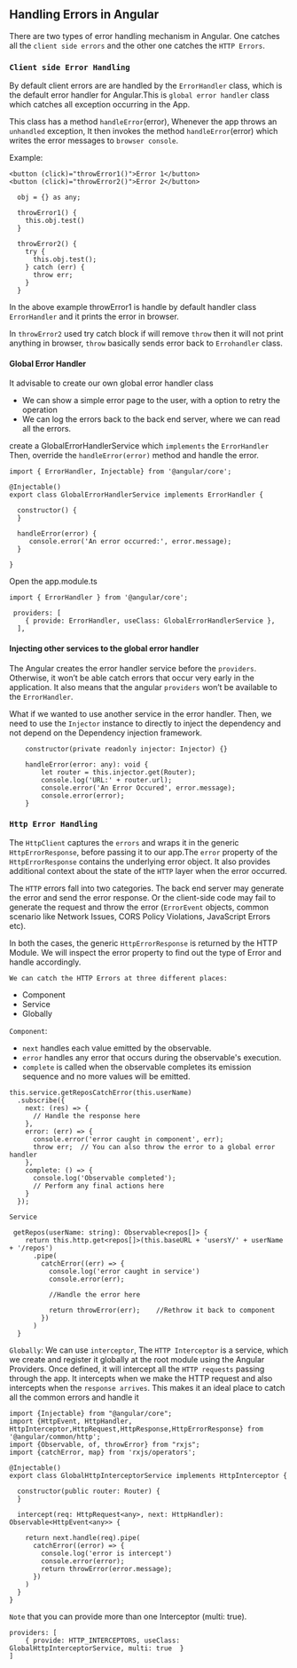 ## Handling Errors in Angular

There are two types of error handling mechanism in Angular. One catches all the `client side errors` and the other one catches the `HTTP Errors`.

### `Client side Error Handling`

By default client errors are are handled by the `ErrorHandler` class, which is the default error handler for Angular.This is `global error handler` class which catches all exception occurring in the App.

This class has a method `handleError`(error), Whenever the app throws an `unhandled` exception, It then invokes the method `handleError`(error) which writes the error messages to `browser console`.

Example:

```
<button (click)="throwError1()">Error 1</button>
<button (click)="throwError2()">Error 2</button>

  obj = {} as any;

  throwError1() {
    this.obj.test()
  }

  throwError2() {
    try {
      this.obj.test();
    } catch (err) {
      throw err;
    }
  }
```

In the above example throwError1 is handle by default handler class `ErrorHandler` and it prints the error in browser.

In `throwError2` used try catch block if will remove `throw` then it will not print anything in browser, `throw` basically sends error back to `Errohandler` class.

#### Global Error Handler

It advisable to create our own global error handler class

- We can show a simple error page to the user, with a option to retry the operation
- We can log the errors back to the back end server, where we can read all the errors.

create a GlobalErrorHandlerService which `implements` the `ErrorHandler` Then, override the `handleError(error)` method and handle the error.

```
import { ErrorHandler, Injectable} from '@angular/core';

@Injectable()
export class GlobalErrorHandlerService implements ErrorHandler {

  constructor() {
  }

  handleError(error) {
     console.error('An error occurred:', error.message);
  }

}
```

Open the app.module.ts

```
import { ErrorHandler } from '@angular/core';

 providers: [
    { provide: ErrorHandler, useClass: GlobalErrorHandlerService },
  ],
```

#### Injecting other services to the global error handler

The Angular creates the error handler service before the `providers`. Otherwise, it won’t be able catch errors that occur very early in the application. It also means that the angular `providers` won’t be available to the `ErrorHandler`.

What if we wanted to use another service in the error handler. Then, we need to use the `Injector` instance to directly to inject the dependency and not depend on the Dependency injection framework.

```
    constructor(private readonly injector: Injector) {}

    handleError(error: any): void {
        let router = this.injector.get(Router);
        console.log('URL:' + router.url);
        console.error('An Error Occured', error.message);
        console.error(error);
    }
```

### `Http Error Handling`

The `HttpClient` captures the `errors` and wraps it in the generic `HttpErrorResponse`, before passing it to our app.The `error` property of the `HttpErrorResponse` contains the underlying error object. It also provides additional context about the state of the `HTTP` layer when the error occurred.

The `HTTP` errors fall into two categories. The back end server may generate the error and send the error response. Or the client-side code may fail to generate the request and throw the error (`ErrorEvent` objects, common scenario like Network Issues, CORS Policy Violations, JavaScript Errors etc).

In both the cases, the generic `HttpErrorResponse` is returned by the HTTP Module. We will inspect the error property to find out the type of Error and handle accordingly.

`We can catch the HTTP Errors at three different places:`

- Component
- Service
- Globally

`Component`:

- `next` handles each value emitted by the observable.
- `error` handles any error that occurs during the observable's execution.
- `complete` is called when the observable completes its emission sequence and no more values will be emitted.

```
this.service.getReposCatchError(this.userName)
  .subscribe({
    next: (res) => {
      // Handle the response here
    },
    error: (err) => {
      console.error('error caught in component', err);
      throw err;  // You can also throw the error to a global error handler
    },
    complete: () => {
      console.log('Observable completed');
      // Perform any final actions here
    }
  });
```

`Service`

```
 getRepos(userName: string): Observable<repos[]> {
    return this.http.get<repos[]>(this.baseURL + 'usersY/' + userName + '/repos')
      .pipe(
        catchError((err) => {
          console.log('error caught in service')
          console.error(err);

          //Handle the error here

          return throwError(err);    //Rethrow it back to component
        })
      )
  }
```

`Globally`:
We can use `interceptor`, The `HTTP Interceptor` is a service, which we create and register it globally at the root module using the Angular Providers. Once defined, it will intercept all the `HTTP requests` passing through the app. It intercepts when we make the HTTP request and also intercepts when the `response arrives`. This makes it an ideal place to catch all the common errors and handle it

```
import {Injectable} from "@angular/core";
import {HttpEvent, HttpHandler, HttpInterceptor,HttpRequest,HttpResponse,HttpErrorResponse} from '@angular/common/http';
import {Observable, of, throwError} from "rxjs";
import {catchError, map} from 'rxjs/operators';

@Injectable()
export class GlobalHttpInterceptorService implements HttpInterceptor {

  constructor(public router: Router) {
  }

  intercept(req: HttpRequest<any>, next: HttpHandler): Observable<HttpEvent<any>> {

    return next.handle(req).pipe(
      catchError((error) => {
        console.log('error is intercept')
        console.error(error);
        return throwError(error.message);
      })
    )
  }
}
```

`Note` that you can provide more than one Interceptor (multi: true).

```
providers: [
    { provide: HTTP_INTERCEPTORS, useClass: GlobalHttpInterceptorService, multi: true  }
]
```
